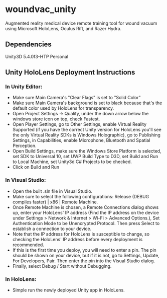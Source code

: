 # woundvac_unity

Augmented reality medical device remote training tool for wound vacuum using Microsoft HoloLens, Oculus Rift, and Razer Hydra.

## Dependencies
Unity3D 5.4.0f3-HTP Personal

## Unity HoloLens Deployment Instructions

### In Unity Editor:
* Make sure Main Camera's "Clear Flags" is set to "Solid Color"
* Make sure Main Camera's background is set to black because that's the default color used by HoloLens for transparency.
* Open Project Settings -> Quality, under the down arrow below the windows store icon on top, check Fastest.
* Open Player Settings, go to Other Settings, enable Virtual Reality Supported (if you have the correct Unity version for HoloLens you'll see the only Virtual Reality SDKs is Windows Holographic), go to Publishing Settings, in Capabilities, enable Microphone, Bluetooth and Spatial Perception.
* Open Build Settings, make sure the Windows Store Platform is selected, set SDK to Universal 10, set UWP Build Type to D3D, set Build and Run to Local Machine, set Unity3d C# Projects to be checked.
* Click on Build and Run

### In Visual Studio:
* Open the built .sln file in Visual Studio.
* Make sure to select the following configurations: Release (DEBUG compiles faster) | x86 | Remote Machine.
* Once Remote Machine is chosen, a Remote Connections dialog shows up, enter your HoloLens' IP address (Find the IP address on the device under Settings > Network & Internet > Wi-Fi > Advanced Options.), Set Authentication Mode to be Unencrypted Protocol. Then press Select to establish a connection to your device.
* Note that the IP address for HoloLens is susceptible to change, so checking the HoloLens' IP address before every deployment is recommended.
* If this is the first time you deploy, you will need to enter a pin. The pin should be shown on your device, but if it is not, go to Settings, Update, For Developers, Pair. Then enter the pin into the Visual Studio dialog.
* Finally, select Debug / Start without Debugging.

### In HoloLens:
* Simple run the newly deployed Unity app in HoloLens.

